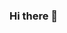 ### Hi there 👋
<!--
**ccik2285/ccik2285** is a ✨ _special_ ✨ repository because its `README.md` (this file) appears on your GitHub profile.

Here are some ideas to get you started:
2022.03~2022.06 KB캐피탈 IT실 인턴
2023.01~        갤러리아몰 근무중
- 🔭 I’m currently working on ...
- 🌱 I’m currently learning ...
- 👯 I’m looking to collaborate on ...
- 🤔 I’m looking for help with ...
- 💬 Ask me about ...
- 📫 How to reach me: ...
- 😄 Pronouns: ...
- ⚡ Fun fact: ...
-->
